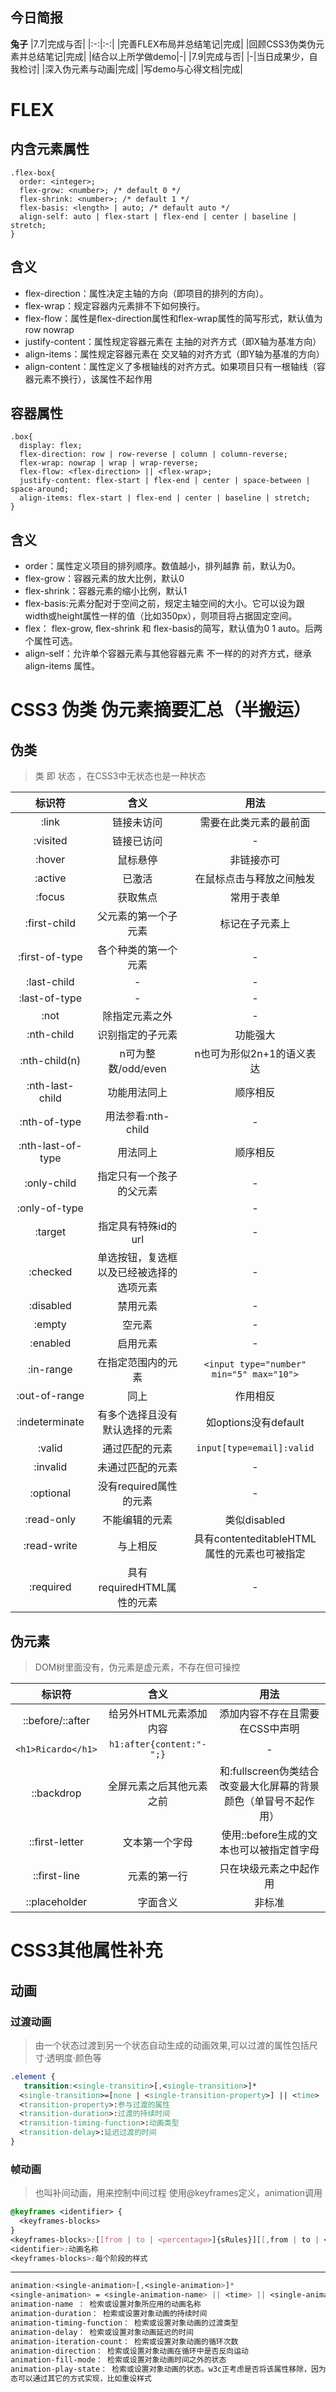 ## 今日简报
**兔子** 
|7.7|完成与否|
|:-:|:-:|
|完善FLEX布局并总结笔记|完成|
|回顾CSS3伪类伪元素并总结笔记|完成|
|结合以上所学做demo|-|
|7.9|完成与否|
|-|当日成果少，自我检讨|
|深入伪元素与动画|完成|
|写demo与心得文档|完成|
# FLEX
## 内含元素属性
    .flex-box{
      order: <integer>;
      flex-grow: <number>; /* default 0 */
      flex-shrink: <number>; /* default 1 */
      flex-basis: <length> | auto; /* default auto */
      align-self: auto | flex-start | flex-end | center | baseline | stretch;
    }
## 含义
* flex-direction：属性决定主轴的方向（即项目的排列的方向）。
* flex-wrap：规定容器内元素排不下如何换行。
* flex-flow：属性是flex-direction属性和flex-wrap属性的简写形式，默认值为row nowrap
* justify-content：属性规定容器元素在 主抽的对齐方式（即X轴为基准方向）
* align-items：属性规定容器元素在 交叉轴的对齐方式（即Y轴为基准的方向）
* align-content：属性定义了多根轴线的对齐方式。如果项目只有一根轴线（容器元素不换行），该属性不起作用
## 容器属性
    .box{
      display: flex;
      flex-direction: row | row-reverse | column | column-reverse;
      flex-wrap: nowrap | wrap | wrap-reverse;
      flex-flow: <flex-direction> || <flex-wrap>;
      justify-content: flex-start | flex-end | center | space-between | space-around;
      align-items: flex-start | flex-end | center | baseline | stretch;
    }
## 含义
* order：属性定义项目的排列顺序。数值越小，排列越靠
前，默认为0。
* flex-grow：容器元素的放大比例，默认0
* flex-shrink：容器元素的缩小比例，默认1
* flex-basis:元素分配对于空间之前，规定主轴空间的大小。它可以设为跟width或height属性一样的值（比如350px），则项目将占据固定空间。
* flex： flex-grow, flex-shrink 和 flex-basis的简写，默认值为0 1 auto。后两个属性可选。
* align-self：允许单个容器元素与其他容器元素 不一样的的对齐方式，继承align-items 属性。
# CSS3 伪类 伪元素摘要汇总（半搬运） 

## 伪类  

> 类 即 状态 ，在CSS3中无状态也是一种状态  

| 标识符 |    含义    |          用法          |
| :----: | :--------: | :--------------------: |
| :link  | 链接未访问 | 需要在此类元素的最前面 |
|:visited|链接已访问|-|
|:hover|鼠标悬停|非链接亦可|
|:active|已激活|在鼠标点击与释放之间触发|
|:focus|获取焦点|常用于表单|
|:first-child|父元素的第一个子元素|标记在子元素上|
|:first-of-type|各个种类的第一个元素|-|
|:last-child|-|-|
|:last-of-type|-|-|
|:not|除指定元素之外|-|
|:nth-child|识别指定的子元素|功能强大|
|:nth-child(n)|n可为整数/odd/even|n也可为形似2n+1的语义表达|
|:nth-last-child|功能用法同上|顺序相反|
|:nth-of-type|用法参看:nth-child|-|
|:nth-last-of-type|用法同上|顺序相反|
|:only-child|指定只有一个孩子的父元素|-|
|:only-of-type||-|
|:target|指定具有特殊id的url|-|
|:checked|单选按钮，复选框以及已经被选择的选项元素|-|
|:disabled|禁用元素|-|
|:empty|空元素|-|
|:enabled|启用元素|-|
|:in-range|在指定范围内的元素|`<input type="number" min="5" max="10">`|
|:out-of-range|同上|作用相反|
|:indeterminate|有多个选择且没有默认选择的元素|如options没有default|
|:valid|通过匹配的元素|`input[type=email]:valid`|
|:invalid|未通过匹配的元素|-|
|:optional|没有required属性的元素|-|
|:read-only|不能编辑的元素|类似disabled|
|:read-write|与上相反|具有contenteditableHTML属性的元素也可被指定|
|:required|具有requiredHTML属性的元素|-|
## 伪元素  
> DOM树里面没有，伪元素是虚元素，不存在但可操控  

|标识符|含义|用法|
|:-:|:-:|:-:|
|::before/::after|给另外HTML元素添加内容|添加内容不存在且需要在CSS中声明|
|`<h1>Ricardo</h1>`|`h1:after{content:"-";}`|-|
|::backdrop|全屏元素之后其他元素之前|和:fullscreen伪类结合改变最大化屏幕的背景颜色（单冒号不起作用）|
|::first-letter|文本第一个字母|使用::before生成的文本也可以被指定首字母|
|::first-line|元素的第一行|只在块级元素之中起作用|
|::placeholder|字面含义|非标准|
# CSS3其他属性补充 

## 动画  

### 过渡动画  

> 由一个状态过渡到另一个状态自动生成的动画效果,可以过渡的属性包括尺寸·透明度·颜色等    
> 

```css
.element {
   transition:<single-transitin>[,<single-transition>]*
  <single-transition>=[none | <single-transition-property>] || <time> || <single-transition-timing-function> || <time>
  <transition-property>:参与过渡的属性
  <transition-duration>:过渡的持续时间
  <transition-timing-function>:动画类型
  <transition-delay>:延迟过渡的时间
}  
```

### 帧动画  
> 也叫补间动画，用来控制中间过程
> 使用@keyframes定义，animation调用

```css
@keyframes <identifier> {
  <keyframes-blocks>
}
<keyframes-blocks>:[[from | to | <percentage>]{sRules}][[,from | to | <percentage>]{sRules}]}*
<identifier>:动画名称
<keyframes-blocks>:每个阶段的样式
```
***
```css
animation:<single-animation>[,<single-animation>]*
<single-animation> = <single-animation-name> || <time> || <single-animation-timing-function> || <time> || <single-animation-iteration-count> || <single-animation-direction> || <single-animation-fill-mode> || <single-animation-play-state>
animation-name ： 检索或设置对象所应用的动画名称 
animation-duration： 检索或设置对象动画的持续时间 
animation-timing-function： 检索或设置对象动画的过渡类型 
animation-delay： 检索或设置对象动画延迟的时间 
animation-iteration-count： 检索或设置对象动画的循环次数 
animation-direction： 检索或设置对象动画在循环中是否反向运动 
animation-fill-mode： 检索或设置对象动画时间之外的状态 
animation-play-state： 检索或设置对象动画的状态。w3c正考虑是否将该属性移除，因为动画的状	
态可以通过其它的方式实现，比如重设样式
```




